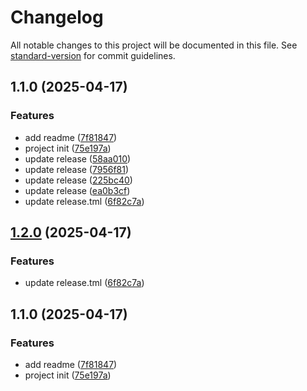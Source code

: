 # Changelog

All notable changes to this project will be documented in this file. See [standard-version](https://github.com/conventional-changelog/standard-version) for commit guidelines.

## 1.1.0 (2025-04-17)


### Features

* add readme ([7f81847](https://github.com/c-rick/dioxide-mcp-server/commit/7f8184754c690a79e33e6ded2b072ba6f0a88a12))
* project init ([75e197a](https://github.com/c-rick/dioxide-mcp-server/commit/75e197a3f001f2ea1a67e37f09e64af37710c1ff))
* update release ([58aa010](https://github.com/c-rick/dioxide-mcp-server/commit/58aa010f3dc6a617a23a11eac7cab9ab2ac26504))
* update release ([7956f81](https://github.com/c-rick/dioxide-mcp-server/commit/7956f81432e4e19f8bbe89111d0ff5a5ad1806bc))
* update release ([225bc40](https://github.com/c-rick/dioxide-mcp-server/commit/225bc404b7a5ca66fa8e1582fbee9efd0c24b599))
* update release ([ea0b3cf](https://github.com/c-rick/dioxide-mcp-server/commit/ea0b3cf67e58ffb0ab10b03e3f2ddeed2d696fd9))
* update release.tml ([6f82c7a](https://github.com/c-rick/dioxide-mcp-server/commit/6f82c7a9c9ef2abb2523fdb00c9b9c55491130cf))

## [1.2.0](https://github.com/c-rick/dioxide-mcp-server/compare/v1.1.0...v1.2.0) (2025-04-17)


### Features

* update release.tml ([6f82c7a](https://github.com/c-rick/dioxide-mcp-server/commit/6f82c7a9c9ef2abb2523fdb00c9b9c55491130cf))

## 1.1.0 (2025-04-17)


### Features

* add readme ([7f81847](https://github.com/c-rick/dioxide-mcp-server/commit/7f8184754c690a79e33e6ded2b072ba6f0a88a12))
* project init ([75e197a](https://github.com/c-rick/dioxide-mcp-server/commit/75e197a3f001f2ea1a67e37f09e64af37710c1ff))
